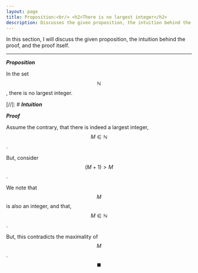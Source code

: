 ```yaml
---
layout: page
title: Proposition:<br/> <h2>There is no largest integer</h2>
description: Discusses the given proposition, the intuition behind the proof, and the proof itself
---
```


In this section, I will discuss the given proposition, the intuition behind the proof, and the
proof itself.

---

_**Proposition**_

In the set $$\mathbb{N}$$, there is no largest integer.

[//]: # _**Intuition**_

_**Proof**_

Assume the contrary, that there is indeed a largest integer, $$M \in \mathbb{N}$$.

But, consider $$(M + 1) > M$$.

We note that $$M$$ is also an integer, and that, $$M \in \mathbb{N}$$.

But, this contradicts the maximality of $$M$$. $$\blacksquare$$
